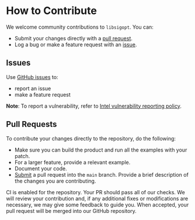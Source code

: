 <!--
Copyright © 2023 Intel Corporation

SPDX-License-Identifier: Apache License 2.0
-->

# How to Contribute

We welcome community contributions to `libsigopt`. You can:

- Submit your changes directly with a [pull request](https://github.com/sigopt/libsigopt/pulls).
- Log a bug or make a feature request with an [issue](https://github.com/sigopt/libsigopt/issues).

## Issues

Use [GitHub issues](https://github.com/sigopt/libsigopt/issues) to:

- report an issue
- make a feature request

**Note**: To report a vulnerability, refer to [Intel vulnerability reporting policy](https://www.intel.com/content/www/us/en/security-center/default.html).

## Pull Requests

To contribute your changes directly to the repository, do the following:

- Make sure you can build the product and run all the examples with your patch.
- For a larger feature, provide a relevant example.
- Document your code.
- [Submit](https://github.com/sigopt/libsigopt/pulls) a pull request into the `main` branch. Provide a brief description of the changes you are contributing.

CI is enabled for the repository. Your PR should pass all of our checks. We will review your contribution and, if any additional fixes or modifications are necessary, we may give some feedback to guide you. When accepted, your pull request will be merged into our GitHub repository.
